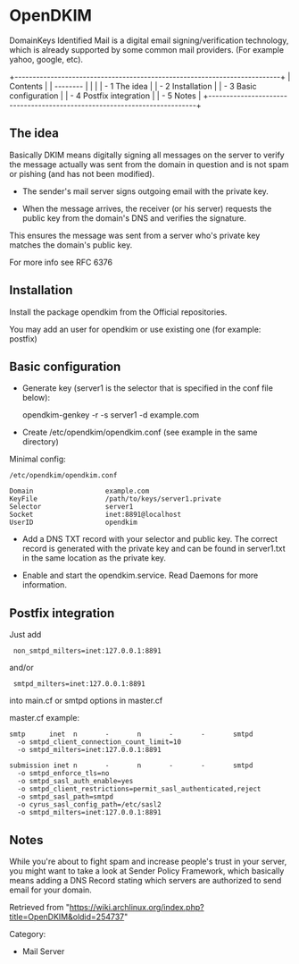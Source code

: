 OpenDKIM
========

DomainKeys Identified Mail is a digital email signing/verification
technology, which is already supported by some common mail providers.
(For example yahoo, google, etc).

+--------------------------------------------------------------------------+
| Contents                                                                 |
| --------                                                                 |
|                                                                          |
| -   1 The idea                                                           |
| -   2 Installation                                                       |
| -   3 Basic configuration                                                |
| -   4 Postfix integration                                                |
| -   5 Notes                                                              |
+--------------------------------------------------------------------------+

The idea
--------

Basically DKIM means digitally signing all messages on the server to
verify the message actually was sent from the domain in question and is
not spam or pishing (and has not been modified).

-   The sender's mail server signs outgoing email with the private key.

-   When the message arrives, the receiver (or his server) requests the
    public key from the domain's DNS and verifies the signature.

This ensures the message was sent from a server who's private key
matches the domain's public key.

For more info see RFC 6376

Installation
------------

Install the package opendkim from the Official repositories.

You may add an user for opendkim or use existing one (for example:
postfix)

Basic configuration
-------------------

-   Generate key (server1 is the selector that is specified in the conf
    file below):

    opendkim-genkey -r -s server1 -d example.com

-   Create /etc/opendkim/opendkim.conf (see example in the same
    directory)

Minimal config:

    /etc/opendkim/opendkim.conf

    Domain                  example.com
    KeyFile                 /path/to/keys/server1.private
    Selector                server1
    Socket                  inet:8891@localhost
    UserID                  opendkim

-   Add a DNS TXT record with your selector and public key. The correct
    record is generated with the private key and can be found in
    server1.txt in the same location as the private key.

-   Enable and start the opendkim.service. Read Daemons for more
    information.

Postfix integration
-------------------

Just add

     non_smtpd_milters=inet:127.0.0.1:8891

and/or

     smtpd_milters=inet:127.0.0.1:8891

into main.cf or smtpd options in master.cf

master.cf example:

    smtp      inet  n       -       n       -       -       smtpd
      -o smtpd_client_connection_count_limit=10
      -o smtpd_milters=inet:127.0.0.1:8891

    submission inet n       -       n       -       -       smtpd
      -o smtpd_enforce_tls=no
      -o smtpd_sasl_auth_enable=yes
      -o smtpd_client_restrictions=permit_sasl_authenticated,reject
      -o smtpd_sasl_path=smtpd
      -o cyrus_sasl_config_path=/etc/sasl2
      -o smtpd_milters=inet:127.0.0.1:8891

Notes
-----

While you're about to fight spam and increase people's trust in your
server, you might want to take a look at Sender Policy Framework, which
basically means adding a DNS Record stating which servers are authorized
to send email for your domain.

Retrieved from
"https://wiki.archlinux.org/index.php?title=OpenDKIM&oldid=254737"

Category:

-   Mail Server
